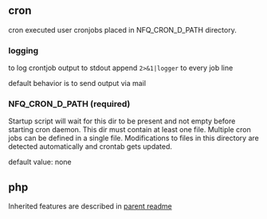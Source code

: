 
## cron

cron executed user cronjobs placed in NFQ_CRON_D_PATH directory.


### logging

to log crontjob output to stdout append `2>&1|logger` to every job line

default behavior is to send output via mail


### NFQ_CRON_D_PATH (required)

Startup script will wait for this dir to be present and not empty before
starting cron daemon. This dir must contain at least one file. Multiple cron
jobs can be defined in a single file. Modifications to files in this directory
are detected automatically and crontab gets updated.

default value: none



## php

Inherited features are described in [parent readme](../php83-cli/README.md)


